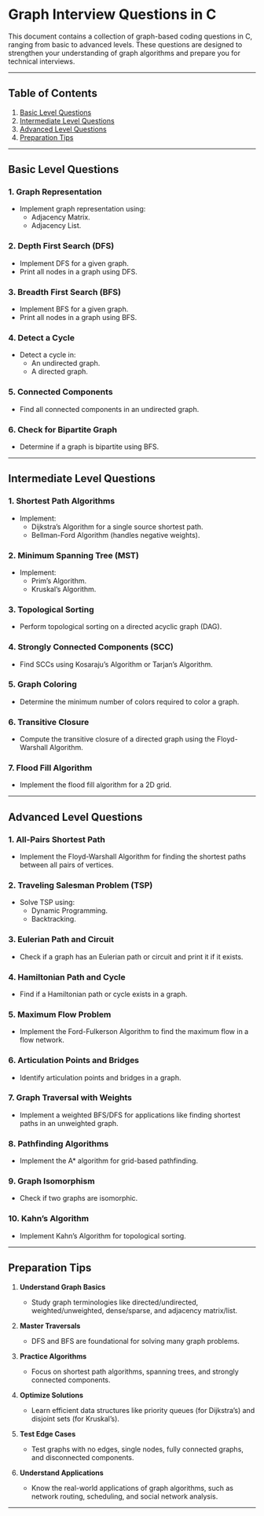# Graph Interview Questions in C

This document contains a collection of graph-based coding questions in C, ranging from basic to advanced levels. These questions are designed to strengthen your understanding of graph algorithms and prepare you for technical interviews.

---

## **Table of Contents**
1. [Basic Level Questions](#basic-level-questions)
2. [Intermediate Level Questions](#intermediate-level-questions)
3. [Advanced Level Questions](#advanced-level-questions)
4. [Preparation Tips](#preparation-tips)

---

## **Basic Level Questions**

### 1. Graph Representation
- Implement graph representation using:
  - Adjacency Matrix.
  - Adjacency List.

### 2. Depth First Search (DFS)
- Implement DFS for a given graph.
- Print all nodes in a graph using DFS.

### 3. Breadth First Search (BFS)
- Implement BFS for a given graph.
- Print all nodes in a graph using BFS.

### 4. Detect a Cycle
- Detect a cycle in:
  - An undirected graph.
  - A directed graph.

### 5. Connected Components
- Find all connected components in an undirected graph.

### 6. Check for Bipartite Graph
- Determine if a graph is bipartite using BFS.

---

## **Intermediate Level Questions**

### 1. Shortest Path Algorithms
- Implement:
  - Dijkstra’s Algorithm for a single source shortest path.
  - Bellman-Ford Algorithm (handles negative weights).

### 2. Minimum Spanning Tree (MST)
- Implement:
  - Prim’s Algorithm.
  - Kruskal’s Algorithm.

### 3. Topological Sorting
- Perform topological sorting on a directed acyclic graph (DAG).

### 4. Strongly Connected Components (SCC)
- Find SCCs using Kosaraju’s Algorithm or Tarjan’s Algorithm.

### 5. Graph Coloring
- Determine the minimum number of colors required to color a graph.

### 6. Transitive Closure
- Compute the transitive closure of a directed graph using the Floyd-Warshall Algorithm.

### 7. Flood Fill Algorithm
- Implement the flood fill algorithm for a 2D grid.

---

## **Advanced Level Questions**

### 1. All-Pairs Shortest Path
- Implement the Floyd-Warshall Algorithm for finding the shortest paths between all pairs of vertices.

### 2. Traveling Salesman Problem (TSP)
- Solve TSP using:
  - Dynamic Programming.
  - Backtracking.

### 3. Eulerian Path and Circuit
- Check if a graph has an Eulerian path or circuit and print it if it exists.

### 4. Hamiltonian Path and Cycle
- Find if a Hamiltonian path or cycle exists in a graph.

### 5. Maximum Flow Problem
- Implement the Ford-Fulkerson Algorithm to find the maximum flow in a flow network.

### 6. Articulation Points and Bridges
- Identify articulation points and bridges in a graph.

### 7. Graph Traversal with Weights
- Implement a weighted BFS/DFS for applications like finding shortest paths in an unweighted graph.

### 8. Pathfinding Algorithms
- Implement the A* algorithm for grid-based pathfinding.

### 9. Graph Isomorphism
- Check if two graphs are isomorphic.

### 10. Kahn’s Algorithm
- Implement Kahn’s Algorithm for topological sorting.

---

## **Preparation Tips**

1. **Understand Graph Basics**
   - Study graph terminologies like directed/undirected, weighted/unweighted, dense/sparse, and adjacency matrix/list.

2. **Master Traversals**
   - DFS and BFS are foundational for solving many graph problems.

3. **Practice Algorithms**
   - Focus on shortest path algorithms, spanning trees, and strongly connected components.

4. **Optimize Solutions**
   - Learn efficient data structures like priority queues (for Dijkstra’s) and disjoint sets (for Kruskal’s).

5. **Test Edge Cases**
   - Test graphs with no edges, single nodes, fully connected graphs, and disconnected components.

6. **Understand Applications**
   - Know the real-world applications of graph algorithms, such as network routing, scheduling, and social network analysis.

---


